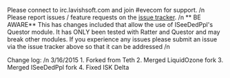 Please connect to irc.lavishsoft.com and join #evecom for support.
/n
Please report issues / feature requests on the [issue tracker](http://git.eve-com.com/LiquidOzone/EveComFramework/issues).
/n
** BE AWARE**
This has changes included that allow the use of ISeeDedPpl's Questor module. It has ONLY been tested with Ratter and Questor and may break other modules.
If you experience any issues please submit an issue via the issue tracker above so that it can be addressed
/n

Change log:
/n
3/16/2015
	1. Forked from Teth
	2. Merged LiquidOzone fork
	3. Merged ISeeDedPpl fork
	4. Fixed ISK Delta

